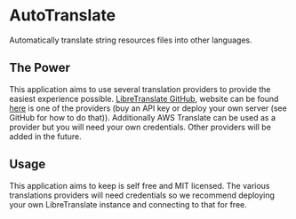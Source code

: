 # AutoTranslate
Automatically translate string resources files into other languages.

## The Power
This application aims to use several translation providers to provide the easiest experience possible. [LibreTranslate GitHub](https://github.com/LibreTranslate/LibreTranslate), website can be found [here](https://libretranslate.com/) is one of the providers (buy an API key or deploy your own server (see GitHub for how to do that)). Additionally AWS Translate can be used as a provider but you will need your own credentials. Other providers will be added in the future.

## Usage
This application aims to keep is self free and MIT licensed. The various translations providers will need credentials so we recommend deploying your own LibreTranslate instance and connecting to that for free.
